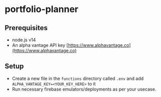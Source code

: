 # portfolio-planner

## Prerequisites
- node.js v14
- An alpha vantage API key [https://www.alphavantage.co](https://www.alphavantage.co)

## Setup
- Create a new file in the `functions` directory called `.env` and add `ALPHA_VANTAGE_KEY=<YOUR_KEY_HERE>` to it
- Run necessary firebase emulators/deployments as per your usecase.
